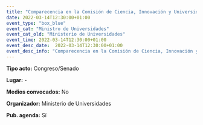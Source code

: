 ```yaml
---
title: "Comparecencia en la Comisión de Ciencia, Innovación y Universidades"
date: 2022-03-14T12:30:00+01:00
event_type: "box_blue" 
event_cat: "Ministro de Universidades"
event_cat_old: "Ministerio de Universidades"
event_time: 2022-03-14T12:30:00+01:00
event_desc_date:  2022-03-14T12:30:00+01:00
event_desc_info: "Comparecencia en la Comisión de Ciencia, Innovación y Universidades"
---
```


<p class="card-light list_schedule_description"><b>Tipo acto:</b> Congreso/Senado 
</p>
<p class="card-light list_schedule_description"><b>Lugar:</b> -
</p>
<p class="card-light list_schedule_description"><b>Medios convocados:</b> No  
</p>
<p class="card-light list_schedule_description"><b>Organizador:</b> Ministerio de Universidades
</p>
<p class="card-light list_schedule_description"><b>Pub. agenda:</b> Sí  

</p>
